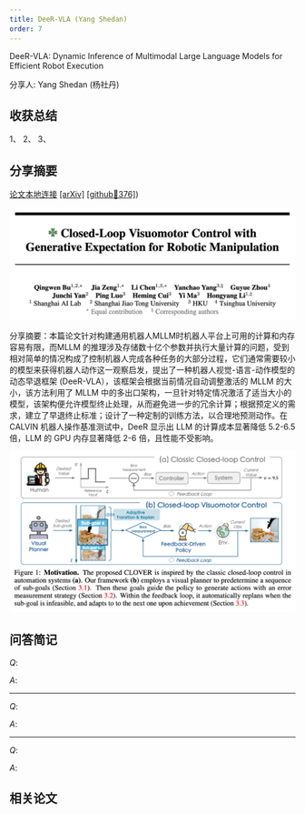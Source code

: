 ```yaml
---
title: DeeR-VLA (Yang Shedan)
order: 7
---
```



DeeR-VLA: Dynamic Inference of Multimodal Large Language Models for Efficient Robot Execution

分享人: Yang Shedan (杨社丹) 

## 收获总结

1、
2、
3、


## 分享摘要



[论文本地连接](/tinyweekly/papers/清华大学-SparseDrive.pdf) [[arXiv]](https://arxiv.org/abs/2411.02359) [[github🌟376]](https://github.com/yueyang130/DeeR-VLA))  

![alt text](/tinyweekly/figs/1028_clover.png)


分享摘要：本篇论文针对构建通用机器人MLLM时机器人平台上可用的计算和内存容易有限，而MLLM 的推理涉及存储数十亿个参数并执行大量计算的问题，受到相对简单的情况构成了控制机器人完成各种任务的大部分过程，它们通常需要较小的模型来获得机器人动作这一观察启发，提出了一种机器人视觉-语言-动作模型的动态早退框架 (DeeR-VLA），该框架会根据当前情况自动调整激活的 MLLM 的大小，该方法利用了 MLLM 中的多出口架构，一旦针对特定情况激活了适当大小的模型，该架构便允许模型终止处理，从而避免进一步的冗余计算；根据预定义的需求，建立了早退终止标准；设计了一种定制的训练方法，以合理地预测动作。在 CALVIN 机器人操作基准测试中，DeeR 显示出 LLM 的计算成本显著降低 5.2-6.5 倍，LLM 的 GPU 内存显著降低 2-6 倍，且性能不受影响。

![alt text](/tinyweekly/figs/1028_clover_motivation.png)

## 问答简记


$Q:$

$A:$

---

$Q:$

$A:$

---

$Q:$

$A:$


## 相关论文



